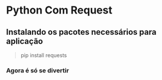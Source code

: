 # Python Com Request

## Instalando os pacotes necessários para aplicação
> pip install requests

### Agora é só se divertir